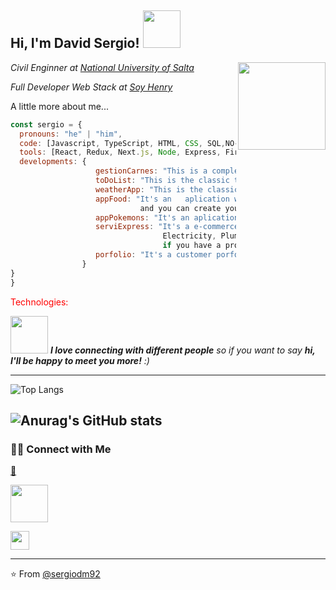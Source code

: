 <h2> Hi, I'm David Sergio! <img src="https://media1.giphy.com/media/CAIgh8LKFbIciGx5Qe/giphy-preview.webp?cid=95b27944whbvvx43mhjvap0wc32ehpioqad30b74j87qwgax&rid=giphy-preview.webp&ct=s" width="60"></h2>
<img align='right' src="https://cdn.dribbble.com/users/1162077/screenshots/3848914/media/320984a9ca58b3c73274c9259ecf6de8.gif" width="140"
 
<div>
<p><em>Civil Enginner at <a href="http://www.unsa.edu.ar"> National University of Salta</a></br></em></p>
<p><em>Full Developer Web Stack at <a href="https://www.soyhenry.com">Soy Henry</a></br> 
</em></p>

<div/>


A little more about me...  

```javascript
const sergio = {
  pronouns: "he" | "him",
  code: [Javascript, TypeScript, HTML, CSS, SQL,NO-SQL, C++],
  tools: [React, Redux, Next.js, Node, Express, Firebase, Styled-Components, SASS, BootStrap, MaterialUI, Jest, Docker],
  developments: {  
                   gestionCarnes: "This is a complete application to manage a beef sales company, purchases, sales, stock, cash flow, among others.",
                   toDoList: "This is the classic to-do list app, where you can create, edit, mark as done, and delete a task.",
                   weatherApp: "This is the classic application to see the weather of any city by entering its name.",
                   appFood: "It's an   aplication where you can search food recipes, sort by name or filter by diet, 
                             and you can create your recipe and save in the data base",
                   appPokemons: "It's an aplication where you can see the different pokemons with its detail, search, sort and create any pokemons",
                   serviExpress: "It's a e-commerce page, where you can search, require or post services for example Digital Marketing, Programming, 
                                  Electricity, Plumbing and so on. You can pay the service and chat with the seller about that your service requirements, 
                                  if you have a problem you can chat with Customer Support, among other functions."
                   porfolio: "It's a customer porfolio where you find my CV, skills, projects and contact."      
                }
}
}
```
<p style=color:red> Technologies: <p/>

  
<!--   <img src="https://lh3.googleusercontent.com/pw/AL9nZEUnPwEHuGE5My1ci6N-49b83ef6FU548xK-z9ixsfWU-pzBwVn4mP3XZUKTNZfA0Ml_bB7NmFSXFSWl6rW7hkaDq8wdU5OLHvSynK4Iz0PylSKpOClctAPdhBwuYKpwQlpGA1TZMcU7poI_7mdxo_I_=w1329-h152-no?authuser=0"> -->
   

  

  
<img src="https://media.giphy.com/media/LnQjpWaON8nhr21vNW/giphy.gif" width="60"> <em><b>I love connecting with different people</b> so if you want to say <b>hi, I'll be happy to meet you more!</b> :)</em>

 
 
 
 
---------------



![Top Langs](https://github-readme-stats.vercel.app/api/top-langs/?username=sergiodm92&theme=onedark&show_icons=true)


![Anurag's GitHub stats](https://github-readme-stats.vercel.app/api?username=sergiodm92&theme=onedark&show_icons=true)
------------------------------------------
<h3> 🤝🏻 Connect with Me </h3>
<a href="http://sergiodm.online">💼</a>
<br>
<p align="center">

<a href="https://www.linkedin.com/in/%F0%9F%92%BBsergio-david-196812176/" aling="center"><img src="https://upload.wikimedia.org/wikipedia/commons/thumb/0/01/LinkedIn_Logo.svg/768px-LinkedIn_Logo.svg.png" width="60"></a>

<a href="mailto:crgiodm@gmail.com" ><img src="https://cdn-icons-png.flaticon.com/512/281/281769.png" width="30"></a>
</p>


<hr>


⭐️ From [@sergiodm92](https://github.com/sergiodm92)
